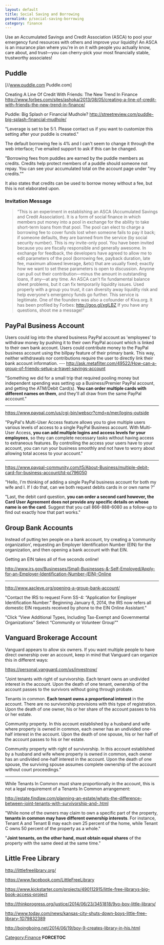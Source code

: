 ```yaml
---
layout: default
title: Social Saving and Borrowing
permalink: p/social-saving-borrowing
category: finance
---
```


Use an Accumulated Savings and Credit Association (ASCA) to pool your emergency fund resources with others and improve your liquidity! An ASCA is an insurance plan where you're in on it with people you actually know, care about, and trust—you can cherry-pick your most financially stable, trustworthy associates!

Puddle
------

\[//www.puddle.com Puddle.com\]

Creating A Line Of Credit With Friends: The New Trend In Finance <http://www.forbes.com/sites/ashoka/2013/08/05/creating-a-line-of-credit-with-friends-the-new-trend-in-finance/>

Puddle: Big Splash or Financial Mudhole? <http://streetreview.com/puddle-big-splash-financial-mudhole/>

"Leverage is set to be 5:1. Please contact us if you want to customize this setting after your puddle is created."

The default borrowing fee is 4% and I can't seem to change it through the web interface; I've emailed support to ask if this can be changed.

"Borrowing fees from puddles are earned by the puddle members as credits. Credits help protect members of a puddle should someone not repay. You can see your accumulated total on the account page under "my credits.""

It also states that credits can be used to borrow money without a fee, but this is not elaborated upon.

### Invitation Message

> “This is an experiment in establishing an ASCA (Accumulated Savings and Credit Association). It is a form of social finance in which members put money into a pool in exchange for the ability to take short-term loans from that pool. The pool can elect to charge a borrowing fee to cover funds lost when someone fails to pay it back; if someone defaults, they are banned from the service (by social security number). This is my invite-only pool. You have been invited because you are fiscally responsible and generally awesome. In exchange for feedback, the developers have agreed to allow me to edit parameters of the pool (borrowing fee, payback duration, late fee, maximum allowed leverage, &etc) that are usually fixed; exactly how we want to set these parameters is open to discussion. Anyone can pull out their contribution—minus the amount in outstanding loans, if any—at any time. An ASCA can't fix fundamental balance sheet problems, but it can fix temporarily liquidity issues. Used properly with a group you trust, it can diversity away liquidity risk and help everyone's emergency funds go further. This service is legitimate. One of the founders was also a cofounder of Kiva.org. It has been profiled by Forbes: <http://goo.gl/xglLBZ> If you have any questions, shoot me a message!"

PayPal Business Account
-----------------------

Users could log into the shared business PayPal account as 'employees' to withdraw money by pushing it to their own PayPal account which is linked to their own bank account. Users could contribute money to the PayPal business account using the billpay feature of their primary bank. This way, neither withdrawals nor contributions require the user to directly link their bank account information. --- <http://ask.metafilter.com/49522/How-can-a-group-of-friends-setup-a-travel-savings-account>

"Something we did for a small trip that required pooling money but independent spending was setting up a Business/Premier PayPal account, and getting the ATM/Debit Card(s). **You can order multiple cards with different names on them**, and they'll all draw from the same PayPal acccount."

------------------------------------------------------------------------

<https://www.paypal.com/us/cgi-bin/webscr?cmd=p/mer/logins-outside>

"PayPal's Multi-User Access feature allows you to give multiple users various levels of access to a single PayPal Business account. With Multi-User Access, **you can add multiple logins and access levels for your employees**, so they can complete necessary tasks without having access to extraneous features. By controlling the access your users have to your account, you can run your business smoothly and not have to worry about allowing total access to your account."

------------------------------------------------------------------------

<https://www.paypal-community.com/t5/About-Business/multiple-debit-card-for-business-account/td-p/796050>

"Hello, I'm thinking of adding a single PayPal business account for both my wife and I. If I do that, can we both request debits cards in or own name ?"

"Last, the debit card question, **you can order a second card however, the Card User Agreement does not provide any specific details on whose name is on the card**. Suggest that you call 866-888-6080 as a follow-up to find out exactly how that part works."

Group Bank Accounts
-------------------

Instead of putting ten people on a bank account, try creating a ‘community organization’, requesting an Employer Identification Number (EIN) for the organization, and then opening a bank account with that EIN.

Getting an EIN takes all of five seconds online!

<http://www.irs.gov/Businesses/Small-Businesses-&-Self-Employed/Apply-for-an-Employer-Identification-Number-(EIN)-Online>

------------------------------------------------------------------------

<http://www.aacleve.org/opening-a-group-bank-account/>

"Contact the IRS to request Form SS-4: “Application for Employer Identification Number.” Beginning January 6, 2014, the IRS now refers all domestic EIN requests received by phone to the EIN Online Assistant."

"Click “View Additional Types, Including Tax-Exempt and Governmental Organizations” Select “Community or Volunteer Group”"

Vanguard Brokerage Account
--------------------------

Vanguard appears to allow six owners. If you want multiple people to have direct ownership over an account, keep in mind that Vanguard can organize this in different ways:

<https://personal.vanguard.com/us/investnow/>

"Joint tenants with right of survivorship. Each tenant owns an undivided interest in the account. Upon the death of one tenant, ownership of the account passes to the survivors without going through probate.

Tenants in common. **Each tenant owns a proportional interest** in the account. There are no survivorship provisions with this type of registration. Upon the death of one owner, his or her share of the account passes to his or her estate.

Community property. In this account established by a husband and wife where property is owned in common, each owner has an undivided one-half interest in the account. Upon the death of one spouse, his or her half of the account passes to his or her estate.

Community property with right of survivorship. In this account established by a husband and wife where property is owned in common, each owner has an undivided one-half interest in the account. Upon the death of one spouse, the surviving spouse assumes complete ownership of the account without court proceedings."

------------------------------------------------------------------------

While Tenants In Common must share proportionally in the account, this is not a legal requirement of a Tenants In Common arrangement:

<http://estate.findlaw.com/planning-an-estate/whats-the-difference-between-joint-tenants-with-survivorship-and-.html>

"While none of the owners may claim to own a specific part of the property, **tenants in common may have different ownership interests**. For instance, Tenant A and Tenant B may each own 25 percent of the home, while Tenant C owns 50 percent of the property as a whole."

"**Joint tenants, on the other hand, must obtain equal shares** of the property with the same deed at the same time."

Little Free Library
-------------------

<http://littlefreelibrary.org/>

<https://www.facebook.com/LittleFreeLibrary>

<https://www.kickstarter.com/projects/490112915/little-free-librarys-big-book-access-project>

<http://thinkprogress.org/justice/2014/06/23/3451818/9yo-boy-little-library/>

<http://www.today.com/news/kansas-city-shuts-down-boys-little-free-library-1D79832389>

<http://boingboing.net/2014/06/19/boy-9-creates-library-in-his.html>

[Category:Finance](/Category:Finance "wikilink") __FORCETOC__
